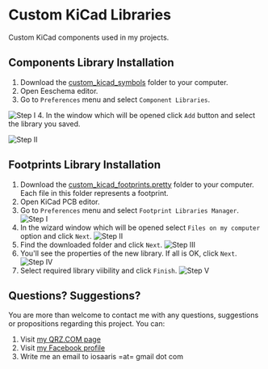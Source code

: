 # Custom KiCad Libraries

Custom KiCad components used in my projects.

## Components Library Installation 

1. Download the [custom_kicad_symbols](https://github.com/4x5dm/kicad_libraries/tree/master/custom_kicad_symbols) folder to your computer.
2. Open Eeschema editor.
3. Go to ```Preferences``` menu and select ```Component Libraries```.
  
  ![Step I](https://raw.githubusercontent.com/4x5dm/kicad_libraries/master/doc/images/symbols_lib_inst_1.png)
4. In the window which will be opened click ```Add``` button and select the library you saved. 
  
  ![Step II](https://raw.githubusercontent.com/4x5dm/kicad_libraries/master/doc/images/symbols_lib_inst_2.png)

## Footprints Library Installation 

1. Download the [custom_kicad_footprints.pretty](https://github.com/4x5dm/kicad_libraries/tree/master/custom_kicad_footprints.pretty) folder to your computer. Each file in this folder represents a footprint.
2. Open KiCad PCB editor.
3. Go to ```Preferences``` menu and select ```Footprint Libraries Manager```.
  ![Step I](https://raw.githubusercontent.com/4x5dm/kicad_libraries/master/doc/images/footprints_inst_1.png)
4. In the wizard window which will be opened select ```Files on my computer``` option and click ```Next```.
  ![Step II](https://raw.githubusercontent.com/4x5dm/kicad_libraries/master/doc/images/footprints_inst_2.png)
5. Find the downloaded folder and click ```Next```.
  ![Step III](https://raw.githubusercontent.com/4x5dm/kicad_libraries/master/doc/images/footprints_inst_3.png)
6. You'll see the properties of the new library. If all is OK, click ```Next```.
  ![Step IV](https://raw.githubusercontent.com/4x5dm/kicad_libraries/master/doc/images/footprints_inst_4.png)
7. Select required library viibility and click ```Finish```.
  ![Step V](https://raw.githubusercontent.com/4x5dm/kicad_libraries/master/doc/images/footprints_inst_5.png)

## Questions? Suggestions?
You are more than welcome to contact me with any questions, suggestions or propositions regarding this project. You can:

1. Visit [my QRZ.COM page](https://www.qrz.com/db/4X5DM)
2. Visit [my Facebook profile](https://www.facebook.com/Dima.Meln)
3. Write me an email to iosaaris =at= gmail dot com
